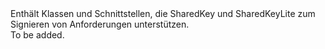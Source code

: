 <Namespace Name="Microsoft.WindowsAzure.Storage.Auth.Protocol">
  <Docs>
    <summary>Enthält Klassen und Schnittstellen, die SharedKey und SharedKeyLite zum Signieren von Anforderungen unterstützen.</summary> 
    <remarks>To be added.</remarks>
  </Docs>
</Namespace>
